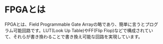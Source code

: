 # FPGAとは
FPGAとは、Field Programmable Gate Arrayの略であり、簡単に言うとプログラム可能回路です。LUT(Look Up Table)やFF(Flip Flop)などで構成されていて、それらが書き換わることで書き換え可能な回路を実現しています。